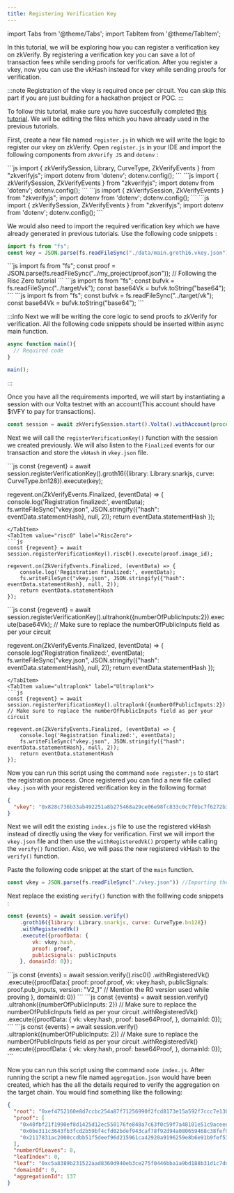 ```yaml
---
title: Registering Verification Key
---
```


import Tabs from '@theme/Tabs';
import TabItem from '@theme/TabItem';

In this tutorial, we will be exploring how you can register a verification key on zkVerify. By registering a verification key you can save a lot of transaction fees while sending proofs for verification. After you register a vkey, now you can use the vkHash instead for vkey while sending proofs for verification.

:::note
Registration of the vkey is required once per circuit. You can skip this part if you are just building for a hackathon project or POC.
:::

To follow this tutorial, make sure you have succesfully completed [this tutorial](./06-zkverify-js.md). We will be editing the files which you have already used in the previous tutorials.

First, create a new file named ``register.js`` in which we will write the logic to register our vkey on zkVerify. Open ```register.js``` in your IDE and import the following components from ```zkVerify JS``` and ``dotenv`` :

<Tabs groupId="import">
<TabItem value="circom" label="Circom">
```js
import { zkVerifySession, Library, CurveType, ZkVerifyEvents } from "zkverifyjs";
import dotenv from 'dotenv';
dotenv.config();
```
</TabItem>
<TabItem value="r0" label="Risc Zero">
```js
import { zkVerifySession, ZkVerifyEvents } from "zkverifyjs";
import dotenv from 'dotenv';
dotenv.config();
```
</TabItem>
<TabItem value="ultrahonk" label="Ultrahonk">
```js
import { zkVerifySession, ZkVerifyEvents } from "zkverifyjs";
import dotenv from 'dotenv';
dotenv.config();
```
</TabItem>
<TabItem value="ultraplonk" label="Ultraplonk">
```js
import { zkVerifySession, ZkVerifyEvents } from "zkverifyjs";
import dotenv from 'dotenv';
dotenv.config();
```
</TabItem>
</Tabs>

We would also need to import the required verification key which we have already generated in previous tutorials. Use the following code snippets :
<Tabs groupId="import-files">
<TabItem value="circom" label="Circom">
```js
import fs from "fs";
const key = JSON.parse(fs.readFileSync("./data/main.groth16.vkey.json"));
```
</TabItem>
<TabItem value="r0" label="Risc Zero">
```js
import fs from "fs";
const proof = JSON.parse(fs.readFileSync("../my_project/proof.json")); // Following the Risc Zero tutorial
```
</TabItem>
<TabItem value="ultrahonk" label="Ultrahonk">
```js
import fs from "fs";
const bufvk = fs.readFileSync("../target/vk");
const base64Vk = bufvk.toString("base64");
```
</TabItem>
<TabItem value="ultraplonk" label="Ultraplonk">
```js
import fs from "fs";
const bufvk = fs.readFileSync("../target/vk");
const base64Vk = bufvk.toString("base64");
```
</TabItem>
</Tabs>

:::info
Next we will be writing the core logic to send proofs to zkVerify for verification.
All the following code snippets should be inserted within async main function.
```js
async function main(){
  // Required code
}

main();
```
:::

Once you have all the requirements imported, we will start by instantiating a session with our Volta testnet with an account(This account should have $tVFY to pay for transactions). 
```js
const session = await zkVerifySession.start().Volta().withAccount(process.env.SEED_PHRASE);
```

Next we will call the ``registerVerificationKey()`` function with the session we created previously. We will also listen to the ``Finalized`` events for our transaction and store the ``vkHash`` in ``vkey.json`` file.

<Tabs groupId="register-vkey">
<TabItem value="circom" label="Circom">
```js
const {regevent} = await session.registerVerificationKey().groth16({library: Library.snarkjs, curve: CurveType.bn128}).execute(key);

regevent.on(ZkVerifyEvents.Finalized, (eventData) => {
    console.log('Registration finalized:', eventData);
    fs.writeFileSync("vkey.json", JSON.stringify({"hash": eventData.statementHash}, null, 2));
    return eventData.statementHash
});
```
</TabItem>
<TabItem value="risc0" label="RiscZero">
```js
const {regevent} = await session.registerVerificationKey().risc0().execute(proof.image_id);

regevent.on(ZkVerifyEvents.Finalized, (eventData) => {
    console.log('Registration finalized:', eventData);
    fs.writeFileSync("vkey.json", JSON.stringify({"hash": eventData.statementHash}, null, 2));
    return eventData.statementHash
});
```
</TabItem>
<TabItem value="ultrahonk" label="Ultrahonk">
```js
const {regevent} = await session.registerVerificationKey().ultrahonk({numberOfPublicInputs:2}).execute(base64Vk); // Make sure to replace the numberOfPublicInputs field as per your circuit

regevent.on(ZkVerifyEvents.Finalized, (eventData) => {
    console.log('Registration finalized:', eventData);
    fs.writeFileSync("vkey.json", JSON.stringify({"hash": eventData.statementHash}, null, 2));
    return eventData.statementHash
});
```
</TabItem>
<TabItem value="ultraplonk" label="Ultraplonk">
```js
const {regevent} = await session.registerVerificationKey().ultraplonk({numberOfPublicInputs:2}).execute(base64Vk); // Make sure to replace the numberOfPublicInputs field as per your circuit

regevent.on(ZkVerifyEvents.Finalized, (eventData) => {
    console.log('Registration finalized:', eventData);
    fs.writeFileSync("vkey.json", JSON.stringify({"hash": eventData.statementHash}, null, 2));
    return eventData.statementHash
});
```
</TabItem>
</Tabs>

Now you can run this script using the command ``node register.js`` to start the registration process. Once registered you can find a new file called ``vkey.json`` with your registered verification key in the following format
```json
{
  "vkey": "0x828c736b33ab492251a8b275468a29ce06e98fc833c0c7f0bc7f6272b300c05b"
}
```

Next we will edit the existing ``index.js`` file to use the registered vkHash instead of directly using the vkey for verification. First we will import the ``vkey.json`` file and then use the ``withRegisteredVk()`` property while calling the ``verify()`` function. Also, we will pass the new registered vkHash to the ``verify()`` function.

Paste the following code snippet at the start of the ``main`` function.
```js
const vkey = JSON.parse(fs.readFileSync("./vkey.json")) //Importing the registered vkhash
```

Next replace the existing ``verify()`` function with the folllwing code snippets :
<Tabs groupId="register-vkey">
<TabItem value="circom" label="Circom">
```js
const {events} = await session.verify()
    .groth16({library: Library.snarkjs, curve: CurveType.bn128})
    .withRegisteredVk()
    .execute({proofData: {
        vk: vkey.hash,
        proof: proof,
        publicSignals: publicInputs
    }, domainId: 0});
```
</TabItem>
<TabItem value="risc0" label="RiscZero">
```js
const {events} = await session.verify().risc0()
    .withRegisteredVk()
    .execute({proofData:{
        proof: proof.proof,
        vk: vkey.hash,
        publicSignals: proof.pub_inputs,
        version: "V2_1" // Mention the R0 version used while proving
    }, domainId: 0})
```
</TabItem>
<TabItem value="ultrahonk" label="Ultrahonk">
```js
const {events} = await session.verify()
    .ultrahonk({numberOfPublicInputs: 2}) // Make sure to replace the numberOfPublicInputs field as per your circuit 
    .withRegisteredVk() 
    .execute({proofData: {
        vk: vkey.hash,
        proof: base64Proof,
    }, domainId: 0});
```
</TabItem>
<TabItem value="ultraplonk" label="Ultraplonk">
```js
const {events} = await session.verify()
    .ultraplonk({numberOfPublicInputs: 2}) // Make sure to replace the numberOfPublicInputs field as per your circuit 
    .withRegisteredVk() 
    .execute({proofData: {
        vk: vkey.hash,
        proof: base64Proof,
    }, domainId: 0});
```
</TabItem>

</Tabs>

Now you can run this script using the command ``node index.js``. After running the script a new file named ``aggregation.json`` would have been created, which has the all the details required to verify the aggregation on the target chain. You would find something like the following:
```json
{
  "root": "0xef4752160e8d7ccbc254a87f71256990f2fcd8173e15a592f7ccc7e130aa5ab0",
  "proof": [
    "0x40fbf21f1990ef8d1425d12ec550176fe848a7c63f0c59f7a48101e51c9aceee",
    "0x0be311c3643fb3fcd2b59bf4cfd02bdef943caf78f92d94a080659468c38fef9",
    "0x2117831ac2000ccdbb51f5deef96d215961ca42920a9196259e8b6e91b9fef53"
  ],
  "numberOfLeaves": 8,
  "leafIndex": 0,
  "leaf": "0xc5a8389b231522aad8360d940eb3ce275f0446bba1a9bd188b31d1c7dd37f136",
  "domainId": 0,
  "aggregationId": 137
}

```